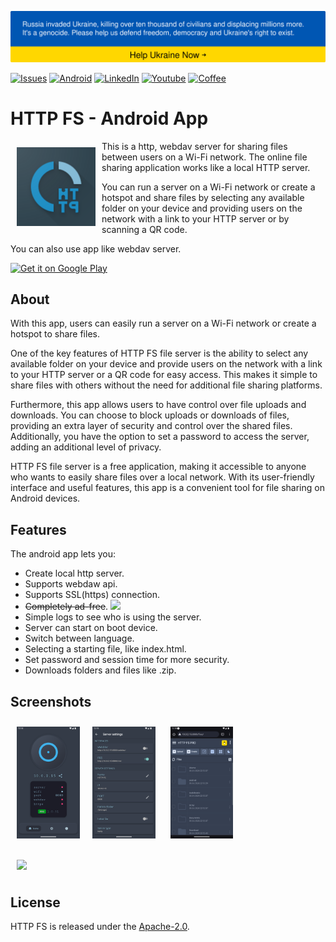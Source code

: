
[![Stand With Ukraine](https://raw.githubusercontent.com/vshymanskyy/StandWithUkraine/main/banner2-direct.svg)](https://vshymanskyy.github.io/StandWithUkraine/)

[![Issues][issues-shield]][issues-url] [![Android][android-shield]][gp-url] [![LinkedIn][linkedin-shield]][linkedin-url] [![Youtube][youtube-shield]][youtube-url] [![Coffee][coffee-shield]][coffee-url]


# HTTP FS - Android App

<img src="/screenshots/play_store_512.png" align="left"
width="25%" hspace="10" vspace="10">

This is a http, webdav server for sharing files between users on a Wi-Fi network.
The online file sharing application works like a local HTTP server.

You can run a server on a Wi-Fi network or create a hotspot and share files by selecting any available folder on your device and providing users on the network with a link to your HTTP server or by scanning a QR code.

You can also use app like webdav server.

<p align="left">
<a href="https://play.google.com/store/apps/details?id=tiar.ua.slf">
    <img alt="Get it on Google Play"
        height="73"
        src="https://play.google.com/intl/en_us/badges/images/generic/en_badge_web_generic.png" />
</a>  
</p>

## About
With this app, users can easily run a server on a Wi-Fi network or create a hotspot to share files.

One of the key features of HTTP FS file server is the ability to select any available folder on your device and provide users on the network with a link to your HTTP server or a QR code for easy access. This makes it simple to share files with others without the need for additional file sharing platforms.

Furthermore, this app allows users to have control over file uploads and downloads. You can choose to block uploads or downloads of files, providing an extra layer of security and control over the shared files. Additionally, you have the option to set a password to access the server, adding an additional level of privacy.

HTTP FS file server is a free application, making it accessible to anyone who wants to easily share files over a local network. With its user-friendly interface and useful features, this app is a convenient tool for file sharing on Android devices.
## Features

The android app lets you:
- Create local http server.
- Supports webdaw api.
- Supports SSL(https) connection.
- ~~Completely ad-free~~. [![][pro]](https://play.google.com/store/apps/details?id=tiar.ua.slf.pro)
- Simple logs to see who is using the server.
- Server can start on boot device.
- Switch between language.
- Selecting a starting file, like index.html.
- Set password and session time for more security.
- Downloads folders and files like .zip.
## Screenshots
[<img src="/screenshots/1.webp" align="left"
width="20%"
    hspace="10" vspace="10">](/screenshots/1.webp)
[<img src="/screenshots/2.webp" align="center"
width="20%"
    hspace="10" vspace="10">](/screenshots/2.webp)
[<img src="/screenshots/4.webp" align="center"
width="20%"
    hspace="10" vspace="10">](/screenshots/4.webp)

    
[<img src="/screenshots/recording.gif" align="center"
width="67%"
    hspace="10" vspace="10">](/screenshots/recording.gif)

## License

HTTP FS is released under the [Apache-2.0](LICENSE).

[linkedin-url]: https://linkedin.com/in/tiarait
[linkedin-shield]: https://img.shields.io/badge/-LinkedIn-black.svg?style=for-the-badge&logo=linkedin&colorB=555
[issues-shield]: https://img.shields.io/github/issues/Tiarait/HTTP-FS-file-server.svg?style=for-the-badge
[issues-url]: https://github.com/Tiarait/HTTP-FS-file-server/issues
[version-shield]: https://img.shields.io/badge/Version-1.0.25-blue?style=for-the-badge
[gp-url]: https://play.google.com/store/apps/details?id=tiar.ua.slf
[youtube-shield]: https://img.shields.io/badge/-YOUTUBE-red.svg?style=for-the-badge&logo=youtube&colorB=red
[youtube-url]: https://www.youtube.com/watch?v=inPCdfxVXMg

[coffee-shield]: https://img.shields.io/badge/-Bye_me_a_coffee-red.svg?style=for-the-badge&logo=buymeacoffee&colorB=grey
[coffee-url]: https://www.buymeacoffee.com/tiarapps

[android-shield]: https://img.shields.io/badge/Android-5.0+-green?style=for-the-badge
[stand-with-ukraine]: https://img.shields.io/badge/Stand_With-Ukraine-yellow?style=for-the-badge&labelColor=blue
[stand-with-ukraine-url]: https://vshymanskyy.github.io/StandWithUkraine

[pro]: https://img.shields.io/badge/PRO-0bc600?style=plastic
    
